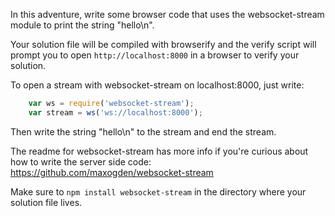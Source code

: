 In this adventure, write some browser code that uses the websocket-stream module
to print the string "hello\n".

Your solution file will be compiled with browserify and the verify script will
prompt you to open `http://localhost:8000` in a browser to verify your solution.

To open a stream with websocket-stream on localhost:8000, just write:

``` js
    var ws = require('websocket-stream');
    var stream = ws('ws://localhost:8000');
```
   
Then write the string "hello\n" to the stream and end the stream.

The readme for websocket-stream has more info if you're curious about how to
write the server side code: https://github.com/maxogden/websocket-stream

Make sure to `npm install websocket-stream` in the directory where your solution
file lives.